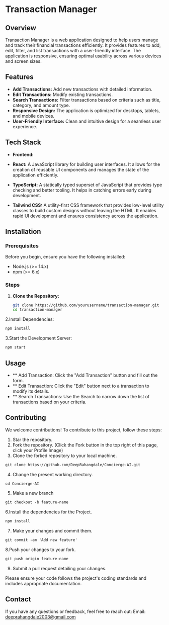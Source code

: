 # Transaction Manager

## Overview

Transaction Manager is a web application designed to help users manage and track their financial transactions efficiently. It provides features to add, edit, filter, and list transactions with a user-friendly interface. The application is responsive, ensuring optimal usability across various devices and screen sizes.

## Features

- **Add Transactions:** Add new transactions with detailed information.
- **Edit Transactions:** Modify existing transactions.
- **Search Transactions:** Filter transactions based on criteria such as title, category, and amount type.
- **Responsive Design:** The application is optimized for desktops, tablets, and mobile devices.
- **User-Friendly Interface:** Clean and intuitive design for a seamless user experience.

## Tech Stack

- **Frontend:**

- **React:** A JavaScript library for building user interfaces. It allows for the creation of reusable UI components and manages the state of the application efficiently.
- **TypeScript:** A statically typed superset of JavaScript that provides type checking and better tooling. It helps in catching errors early during development.
- **Tailwind CSS:** A utility-first CSS framework that provides low-level utility classes to build custom designs without leaving the HTML. It enables rapid UI development and ensures consistency across the application.

## Installation

### Prerequisites

Before you begin, ensure you have the following installed:

- Node.js (>= 14.x)
- npm (>= 6.x)

### Steps

1. **Clone the Repository:**
   ```sh
   git clone https://github.com/yourusername/transaction-manager.git
   cd transaction-manager
   ```
2.Install Dependencies:
   ```sh
  npm install
   ```
3.Start the Development Server:
```sh
npm start
```

## Usage
- ** Add Transaction: Click the "Add Transaction" button and fill out the form.
- ** Edit Transaction: Click the "Edit" button next to a transaction to modify its details.
- ** Search Transactions: Use the Search to narrow down the list of transactions based on your criteria.

## Contributing

We welcome contributions! To contribute to this project, follow these steps:
1. Star the repository.
2. Fork the repository. (Click the Fork button in the top right of this page, click your Profile Image)
3. Clone the forked repository to your local machine.

```markdown
git clone https://github.com/DeepRahangdale/Concierge-AI.git
```

4. Change the present working directory.

```markdown
cd Concierge-AI
```

5. Make a new branch

```markdown
git checkout -b feature-name
```

6.Install the dependencies for the Project.

```markdown
npm install
```

7. Make your changes and commit them.

```markdown
git commit -am 'Add new feature'
```

8.Push your changes to your fork.

```markdown
git push origin feature-name
```

9. Submit a pull request detailing your changes.

Please ensure your code follows the project's coding standards and includes appropriate documentation.

## Contact
If you have any questions or feedback, feel free to reach out:
Email: deeprahangdale2003@gmail.com
